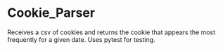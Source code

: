 # Cookie_Parser

Receives a csv of cookies and returns the cookie that appears the most frequently for a given date.  Uses pytest for testing.

